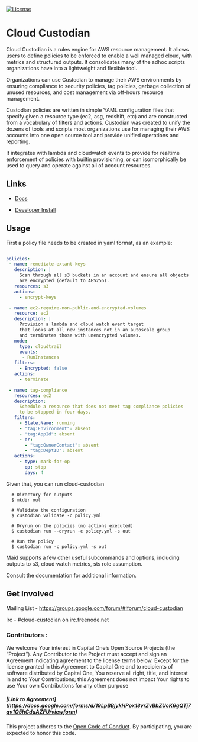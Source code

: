 
[![License](https://img.shields.io/badge/license-Apache%202-blue.svg)](https://www.apache.org/licenses/LICENSE-2.0)

# Cloud Custodian

Cloud Custodian is a rules engine for AWS resource management. It
allows users to define policies to be enforced to enable a well
managed cloud, with metrics and structured outputs. It consolidates
many of the adhoc scripts organizations have into a lightweight
and flexible tool.

Organizations can use Custodian to manage their AWS environments by
ensuring compliance to security policies, tag policies, garbage
collection of unused resources, and cost management via off-hours
resource management.

Custodian policies are written in simple YAML configuration files that
specify given a resource type (ec2, asg, redshift, etc) and are
constructed from a vocabulary of filters and actions. Custodian was
created to unify the dozens of tools and scripts most organizations
use for managing their AWS accounts into one open source tool and
provide unified operations and reporting.

It integrates with lambda and cloudwatch events to provide for
realtime enforcement of policies with builtin provisioning, or can
isomorphically be used to query and operate against all of account
resources.


## Links

- [Docs](https://github.com/pages/capitalone/cloud-custodian/)

- [Developer Install](docs/developer.rst)


## Usage

First a policy file needs to be created in yaml format, as an example:


```yaml

policies:
 - name: remediate-extant-keys
   description: |
     Scan through all s3 buckets in an account and ensure all objects
     are encrypted (default to AES256).  
   resources: s3
   actions:
     - encrypt-keys

 - name: ec2-require-non-public-and-encrypted-volumes
   resource: ec2 
   description: |
     Provision a lambda and cloud watch event target
     that looks at all new instances not in an autoscale group
     and terminates those with unencrypted volumes.
   mode:
     type: cloudtrail	
     events:
  	  - RunInstances
   filters:
     - Encrypted: false
   actions:
     - terminate

 - name: tag-compliance
   resources: ec2
   description:
     Schedule a resource that does not meet tag compliance policies
     to be stopped in four days.
   filters:
     - State.Name: running
     - "tag:Environment": absent
     - "tag:AppId": absent
     - or:
       - "tag:OwnerContact": absent
       - "tag:DeptID": absent
   actions:
     - type: mark-for-op
       op: stop
       days: 4

```

Given that, you can run cloud-custodian 

```shell
  # Directory for outputs
  $ mkdir out

  # Validate the configuration
  $ custodian validate -c policy.yml

  # Dryrun on the policies (no actions executed)
  $ custodian run --dryrun -c policy.yml -s out

  # Run the policy 
  $ custodian run -c policy.yml -s out
```
  
Maid supports a few other useful subcommands and options, including
outputs to s3, cloud watch metrics, sts role assumption.


Consult the documentation for additional information.

## Get Involved

Mailing List - https://groups.google.com/forum/#!forum/cloud-custodian

Irc - #cloud-custodian on irc.freenode.net

### Contributors :

We welcome Your interest in Capital One’s Open Source Projects (the
“Project”). Any Contributor to the Project must accept and sign an
Agreement indicating agreement to the license terms below. Except for
the license granted in this Agreement to Capital One and to recipients
of software distributed by Capital One, You reserve all right, title,
and interest in and to Your Contributions; this Agreement does not
impact Your rights to use Your own Contributions for any other purpose

##### [Link to Agreement] (https://docs.google.com/forms/d/19LpBBjykHPox18vrZvBbZUcK6gQTj7qv1O5hCduAZFU/viewform)

This project adheres to the
[Open Code of Conduct][code-of-conduct]. By participating, you are
expected to honor this code.

[code-of-conduct]: http://www.capitalone.io/codeofconduct/
